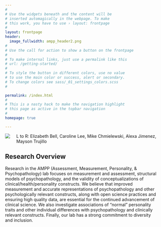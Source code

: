 ```yaml
---
#
# Use the widgets beneath and the content will be
# inserted automagically in the webpage. To make
# this work, you have to use › layout: frontpage
#
layout: frontpage
header:
  image_fullwidth: ampp_header2.png
#
# Use the call for action to show a button on the frontpage
#
# To make internal links, just use a permalink like this
# url: /getting-started/
#
# To style the button in different colors, use no value
# to use the main color or success, alert or secondary.
# To change colors see sass/_01_settings_colors.scss
#

permalink: /index.html
#
# This is a nasty hack to make the navigation highlight
# this page as active in the topbar navigation
#
homepage: true

---
```


<div class="row">
  <div class="small-12 columns">
    <img src="/lab-website-home/assets/img/lab_photo.jpg">
    <figcaption>L to R: Elizabeth Bell, Caroline Lee, Mike Chmielewski, Alexa Jimenez, Mayson Trujillo</figcaption>
  </div>
</div>

## Research Overview
Research in the AMPP (Assessment, Measurement, Personality, & Psychopathology) lab focuses  on measurement and assessment, structural models of psychopathology, and the validity of conceptualizations of clinical/health/personality constructs.  We believe that improved measurement and accurate representations of psychopathology and other psychologically relevant constructs, along with open science practices and ensuring high quality data, are essential for the continued advancement of clinical science.  We also investigate associations of “normal” personality traits and other individual differences with psychopathology and clinically relevant constructs.  Finally, our lab has a strong commitment to diversity and inclusion.     
